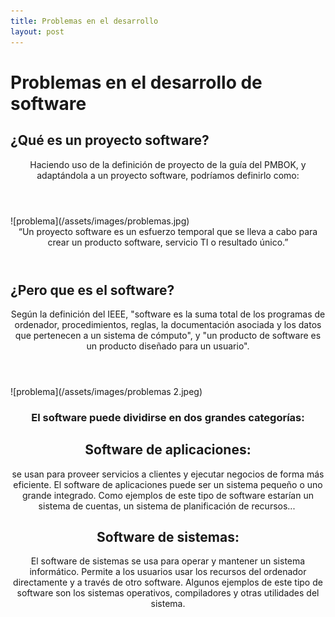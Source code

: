```yaml
---
title: Problemas en el desarrollo
layout: post
---
```

<h1>Problemas en el desarrollo de software</h1>
<h2>¿Qué es un proyecto software?</h2>
<header>
Haciendo uso de la definición de proyecto de la guía del PMBOK, y adaptándola a un proyecto software, podríamos definirlo como: 
</header>
![problema](/assets/images/problemas.jpg)
<header>
“Un proyecto software es un esfuerzo temporal que se lleva a cabo para crear un producto software, servicio TI o resultado único.”
 </header> 
 <h2>¿Pero que es el software?</h2><header> Según la definición del IEEE, "software es la suma total de los programas de ordenador, procedimientos, reglas, la documentación asociada y los datos que pertenecen a un sistema de cómputo", y "un producto de software es un producto diseñado para un usuario".
 </header>
![problema](/assets/images/problemas 2.jpeg)
<header>
<h3>El software puede dividirse en dos grandes categorías: </h3>
 
 <h2>Software de aplicaciones:</h2> se usan para proveer servicios a clientes y ejecutar negocios de forma más eficiente. El software de aplicaciones puede ser un sistema pequeño o uno grande integrado. Como ejemplos de este tipo de software estarían un sistema de cuentas, un sistema de planificación de recursos... ​
 
<h2> Software de sistemas:</h2> El software de sistemas se usa para operar y mantener un sistema informático. Permite a los usuarios usar los recursos del ordenador directamente y a través de otro software. Algunos ejemplos de este tipo de software son los sistemas operativos, compiladores y otras utilidades del sistema. 
 </header>
